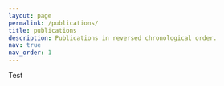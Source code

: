 ```yaml
---
layout: page
permalink: /publications/
title: publications
description: Publications in reversed chronological order.
nav: true
nav_order: 1
---
```


Test

